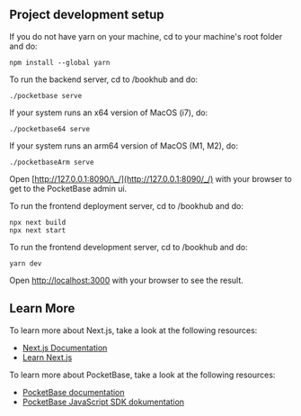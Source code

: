 ## Project development setup

If you do not have yarn on your machine, cd to your machine's root folder and do:

```
npm install --global yarn
```

To run the backend server, cd to /bookhub and do:

```
./pocketbase serve
```

If your system runs an x64 version of MacOS (i7), do:

```
./pocketbase64 serve
```

If your system runs an arm64 version of MacOS (M1, M2), do:

```
./pocketbaseArm serve
```

Open [http://127.0.0.1:8090/\_/](http://127.0.0.1:8090/_/) with your browser to get to the PocketBase admin ui.

To run the frontend deployment server, cd to /bookhub and do:

```
npx next build
npx next start
```

To run the frontend development server, cd to /bookhub and do:

```
yarn dev
```

Open [http://localhost:3000](http://localhost:3000) with your browser to see the result.

## Learn More

To learn more about Next.js, take a look at the following resources:

- [Next.js Documentation](https://nextjs.org/docs)
- [Learn Next.js](https://nextjs.org/learn)

To learn more about PocketBase, take a look at the following resources:

- [PocketBase documentation](https://pocketbase.io/docs/)
- [PocketBase JavaScript SDK dokumentation](https://github.com/pocketbase/js-sdk)
